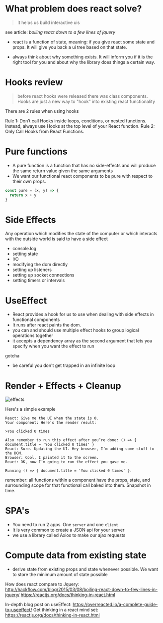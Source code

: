 # What problem does react solve?

> It helps us build interactive uis

see article: *boiling react down to a few lines of jquery*

- react is a function of state, meaning: if you give react some state and props. It will give you back a ui tree based on that state.

- always think about why something exists. It will inform you if it is the right tool for you and about why the library does things a certain way.

# Hooks review
> before react hooks were released there was class components. Hooks are just a new way to "hook" into existing react functionality

There are 2 rules when using hooks

Rule 1: Don’t call Hooks inside loops, conditions, or nested functions. Instead, always use Hooks at the top level of your React function.
Rule 2: Only Call Hooks from React Functions.

# Pure functions
- A pure function is a function that has no side-effects and will produce the same return value given the same arguments
- We want our functional react components to be pure with respect to their own props.

``` js
const pure = (x, y) => {
  return x + y
}
```
# Side Effects
Any operation which modifies the state of the computer or which interacts with the outside world is said to have a side effect

- console.log
- setting state
- I/O
- modifying the dom directly
- setting up listeners
- setting up socket connections
- setting timers or intervals

# UseEffect
- React provides a hook for us to use when dealing with side effects in functional components
- It runs after react paints the dom.
- you can and should use multiple effect hooks to group logical operations together
- it accepts a dependency array as the second argument that lets you specify when you want the effect to run

gotcha
- be careful you don't get trapped in an infinite loop


# Render + Effects + Cleanup
![effects](https://www.bram.us/wordpress/wp-content/uploads/2019/03/hook-flow.png)


Here's a simple example 
```
React: Give me the UI when the state is 0.
Your component: Here’s the render result:

>You clicked 0 times

Also remember to run this effect after you’re done: () => { document.title = 'You clicked 0 times' }
React: Sure. Updating the UI. Hey browser, I’m adding some stuff to the DOM.
Browser: Cool, I painted it to the screen.
React: OK, now I’m going to run the effect you gave me.

Running () => { document.title = 'You clicked 0 times' }.
```

remember: all functions within a component have the props, state, and surrounding scope for that functional call baked into them. Snapshot in time.

# SPA's
- You need to run 2 apps. One `server` and one `client`
- It is very common to create a JSON api for your server
- we use a library called Axios to make our ajax requests

# Compute data from existing state
- derive state from existing props and state whenever possible. We want to store the minimum amount of state possible

How does react compare to Jquery: http://hackflow.com/blog/2015/03/08/boiling-react-down-to-few-lines-in-jquery/
https://reactjs.org/docs/thinking-in-react.html

In-depth blog post on useEffect: https://overreacted.io/a-complete-guide-to-useeffect/
Get thinking in a react mind set: https://reactjs.org/docs/thinking-in-react.html